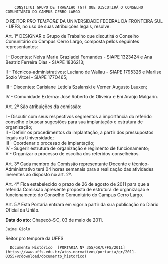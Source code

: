         CONSTITUI GRUPO DE TRABALHO (GT) QUE DISCUTIRÁ O CONSELHO COMUNITÁRIO DO CAMPUS CERRO LARGO  

O REITOR  *PRO TEMPORE*  DA UNIVERSIDADE FEDERAL DA FRONTEIRA SUL - UFFS, no uso de suas atribuições legais, resolve:

 Art. 1º DESIGNAR o Grupo de Trabalho que discutirá o Conselho Comunitário do Campus Cerro Largo, composta pelos seguintes representantes:

 I - Docentes: Neiva Maria Graziadei Fernandes - SIAPE 1323424 e Ana Beatriz Ferreira Dias - SIAPE 1836213;

 II - Técnicos-administrativos: Luciano de Wallau - SIAPE 1795326 e Marlise Sozio Vitcel - SIAPE 1770465;

 III - Discentes: Carisiane Letícia Szalanski e Verner Augusto Lauxen;

 IV - Comunidade Externa: José Roberto de Oliveira e Eni Araújo Malgarin.

 Art. 2º São atribuições da comissão:

 I - Discutir com seus respectivos segmentos a importância do referido conselho e buscar sugestões para sua implantação e estrutura de organização;   
 II - Definir os procedimentos da implantação, a partir dos pressupostos legais da Universidade;   
 III - Coordenar o processo de implantação;   
 IV - Sugerir estrutura de organização e regimento de funcionamento;   
 V - Organizar o processo de escolha dos referidos conselheiros.

 Art. 3º Cada membro da Comissão representante Docente e técnico-Administrativo terá 04 horas semanais para a realização das atividades inerentes ao disposto no art. 2º.

 Art. 4º Fica estabelecido o prazo de 26 de agosto de 2011 para que a referida Comissão apresente proposta de estrutura de organização e funcionamento do Conselho Comunitário do Campus Cerro Largo.

 Art. 5.º Esta Portaria entrará em vigor a partir da sua publicação no Diário Oficial da União.

  

   **Data do ato:** Chapecó-SC, 03 de maio de 2011.   
 

    Jaime Giolo    
 Reitor pro tempore da UFFS 

      Documento Histórico  [PORTARIA Nº 355/GR/UFFS/2011](https://www.uffs.edu.br/atos-normativos/portaria/gr/2011-0355/@@download/documento_historico)     
      